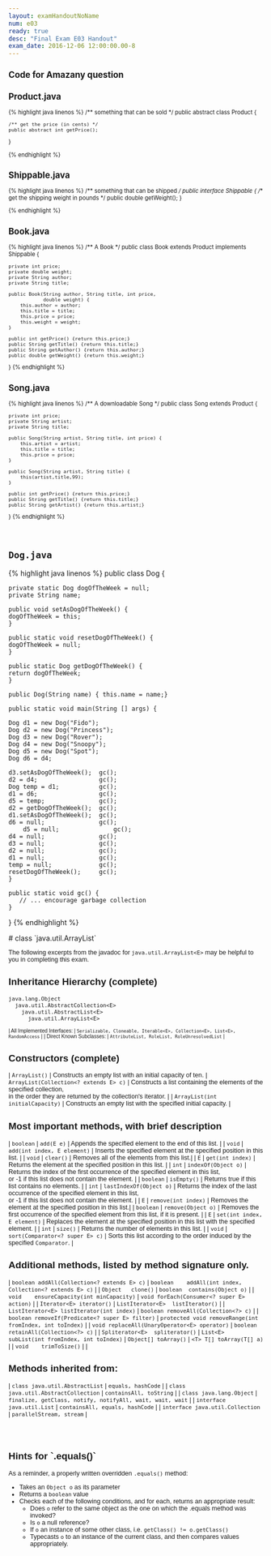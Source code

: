 ```yaml
---
layout: examHandoutNoName
num: e03
ready: true
desc: "Final Exam E03 Handout"
exam_date: 2016-12-06 12:00:00.00-8
---
```


<div style="font-size:80%;">

<h2>Code for Amazany question</h2>

## Product.java
{% highlight java linenos %}
/** something that can be sold */
public abstract class Product {
    
    /** get the price (in cents) */
    public abstract int getPrice();
    
}

{% endhighlight %}

## Shippable.java

{% highlight java linenos %}
/** something that can be shipped */
public interface Shippable {
    /** get the shipping weight in pounds */
    public double getWeight();
}

{% endhighlight %}


## Book.java

{% highlight java linenos %}
/** A Book */
public class Book extends Product implements Shippable {

    private int price;
    private double weight;
    private String author;
    private String title;

    public Book(String author, String title, int price,
                double weight) {
        this.author = author;
        this.title = title;
        this.price = price;
        this.weight = weight;
    }

    public int getPrice() {return this.price;}
    public String getTitle() {return this.title;}
    public String getAuthor() {return this.author;}
    public double getWeight() {return this.weight;}
}
{% endhighlight %}

## Song.java

{% highlight java linenos %}
/** A downloadable Song */
public class Song extends Product {

    private int price;
    private String artist;
    private String title;

    public Song(String artist, String title, int price) {
        this.artist = artist;
        this.title = title;
        this.price = price;
    }

    public Song(String artist, String title) {
        this(artist,title,99);
    }

    public int getPrice() {return this.price;}
    public String getTitle() {return this.title;}
    public String getArtist() {return this.artist;}

}
{% endhighlight %}
</div>


<div class="page-break-before">&nbsp;
</div>


## `Dog.java`

{% highlight java linenos %}
public class Dog {

    private static Dog dogOfTheWeek = null;
    private String name;

    public void setAsDogOfTheWeek() {
	dogOfTheWeek = this;
    }

    public static void resetDogOfTheWeek() {
	dogOfTheWeek = null;
    }

    public static Dog getDogOfTheWeek() {
	return dogOfTheWeek;
    }

    public Dog(String name) { this.name = name;}

    public static void main(String [] args) {

	Dog d1 = new Dog("Fido");
	Dog d2 = new Dog("Princess");
	Dog d3 = new Dog("Rover");
	Dog d4 = new Dog("Snoopy");
	Dog d5 = new Dog("Spot");
	Dog d6 = d4;
	
	d3.setAsDogOfTheWeek();  gc();    
	d2 = d4;                 gc();                   
	Dog temp = d1;           gc();             
	d1 = d6;                 gc();                   
	d5 = temp;               gc();                 
	d2 = getDogOfTheWeek();  gc();    
	d1.setAsDogOfTheWeek();  gc();    
	d6 = null;               gc();
        d5 = null;               gc();			
	d4 = null;               gc();                 
	d3 = null;               gc();                 
	d2 = null;               gc();                 
	d1 = null;               gc();                 
	temp = null;             gc();
	resetDogOfTheWeek();     gc();
    }                              

    public static void gc() {
       // ... encourage garbage collection
    }
}
{% endhighlight %}


<div class="page-break-before" markdown="1">
# class `java.util.ArrayList<E>`
</div>



<div style="font-size:90%; font-family: Arial Narrow, sans-serif;">

The following excerpts from the javadoc for `java.util.ArrayList<E>` may be
helpful to you in completing this exam.


## Inheritance Hierarchy (complete)

```
java.lang.Object
  java.util.AbstractCollection<E>
    java.util.AbstractList<E>
      java.util.ArrayList<E>
```

<div markdown="1"
     style="font-size: 80%; font-family: Arial Narrow, sans-serif;"
     class="hanging-indent-table">

| All Implemented Interfaces: | `Serializable, Cloneable, Iterable<E>, Collection<E>, List<E>, RandomAccess` |
| Direct Known Subclasses: | `AttributeList, RoleList, RoleUnresolvedList` |

</div>

## Constructors (complete)

<div markdown="1" class="hanging-indent-table">

| `ArrayList()` | Constructs an empty list with an initial capacity of ten.
| `ArrayList(Collection<? extends E> c)` | Constructs a list containing the elements of the specified collection,<br>in the order they are returned by the collection's iterator. |
| `ArrayList(int initialCapacity)` | Constructs an empty list with the specified initial capacity. |

</div>

## Most important methods, with brief description

<div markdown="1" class="hanging-indent-table">

| `boolean` | `add(E e)` | Appends the specified element to the end of this list. |
| `void` | `add(int index, E element)` | Inserts the specified element at the specified position in this list. |
| `void` | `clear()` | Removes all of the elements from this list.|
| `E` | `get(int index)` | Returns the element at the specified position in this list. |
| `int` | `indexOf(Object o)` | Returns the index of the first occurrence of the specified element in this list, <br>or -1 if this list does not contain the element. |
| `boolean` | `isEmpty()` | Returns true if this list contains no elements. |
| `int`	|  `lastIndexOf(Object o)` | Returns the index of the last occurrence of the specified element in this list,<br>or -1 if this list does not contain the element. |
| `E` | `remove(int index)` | Removes the element at the specified position in this list.|
| `boolean` | `remove(Object o)` | Removes the first occurrence of the specified element from this list, if it is present. |
| `E` | `set(int index, E element)` | Replaces the element at the specified position in this list with the specified element. |
| `int` | `size()` | Returns the number of elements in this list. |
| `void` | `sort(Comparator<? super E> c)` | Sorts this list according to the order induced by the specified `Comparator`. |

</div>

## Additional methods, listed by method signature only.

<div markdown="1" class="hanging-indent-table">

| `boolean addAll(Collection<? extends E> c)` | `boolean	addAll(int index, Collection<? extends E> c)` |
| `Object   clone()` |  `boolean  contains(Object o)` |
| `void	   ensureCapacity(int minCapacity)` | `void forEach(Consumer<? super E> action)` |
| `Iterator<E> iterator()` | `ListIterator<E>  listIterator()` |
| `ListIterator<E> listIterator(int index)` | `boolean removeAll(Collection<?> c)` |
| `boolean removeIf(Predicate<? super E> filter)` | `protected void removeRange(int fromIndex, int toIndex)` |
| `void replaceAll(UnaryOperator<E> operator)` | `boolean retainAll(Collection<?> c)` |
| `Spliterator<E>  spliterator()` | `List<E> subList(int fromIndex, int toIndex)`
| `Object[] toArray()` | `<T> T[] toArray(T[] a)` |
| `void    trimToSize()` | |

</div>

## Methods inherited from:

<div markdown="1" class="hanging-indent-table">

| `class java.util.AbstractList` | `equals, hashCode` |
| `class java.util.AbstractCollection` | `containsAll, toString` |
| `class java.lang.Object` | `finalize, getClass, notify, notifyAll, wait, wait, wait` |
| `interface java.util.List` |  `containsAll, equals, hashCode` |
| `interface java.util.Collection` |  `parallelStream, stream` |

</div>

<div style="margin-top: 2em; margin-bottom: 2em;">
&nbsp;
</div>


<h2 class="page-break-before">Hints for `.equals()`</h2>


As a reminder, a properly written overridden `.equals()` method:

* Takes an `Object o` as its parameter
* Returns a `boolean` value
* Checks each of the following conditions, and for each, returns an appropriate result:
   * Does `o` refer to the same object as the one on which the .equals method was invoked? 
   * Is `o` a null reference?
   * If `o` an instance of some other class, i.e. `getClass() != o.getClass()`
   * Typecasts `o` to an instance of the current class, and then compares values appropriately.





